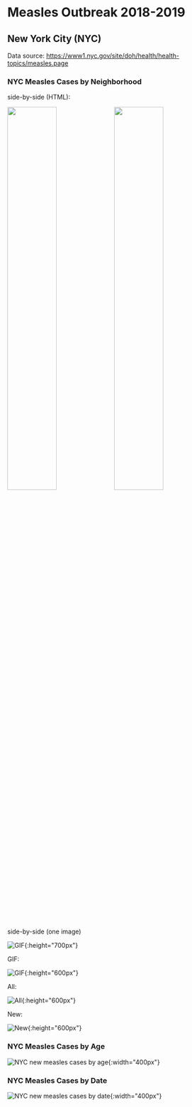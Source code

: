 # Measles Outbreak 2018-2019

## New York City (NYC)

Data source: https://www1.nyc.gov/site/doh/health/health-topics/measles.page

### NYC Measles Cases by Neighborhood

side-by-side (HTML):

<img src="images/nyc_measles_cases_by_neighborhood_geoplot_all.png" width="47%"> <img src="images/nyc_measles_cases_by_neighborhood_geoplot_new.png" width="47%">

side-by-side (one image)

![GIF](/images/nyc_measles_cases_by_neighborhood_geoplot_all-new.png){:height="700px"}

GIF:

![GIF](/images/nyc_measles_cases_by_neighborhood_geoplot_all-new.gif){:height="600px"}

All:

![All](/images/nyc_measles_cases_by_neighborhood_geoplot_all.png){:height="600px"}

New:

![New](/images/nyc_measles_cases_by_neighborhood_geoplot_new.png){:height="600px"}

### NYC Measles Cases by Age

![NYC new measles cases by age](/images/nyc_measles_cases_by_age_barplot.png){:width="400px"}

### NYC Measles Cases by Date

![NYC new measles cases by date](/images/nyc_new_measles_cases_by_month_barplot.png){:width="400px"}
